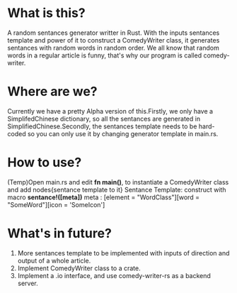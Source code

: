 # What is this?
A random sentances generator writter in Rust. With the inputs sentances template and power of it to construct a ComedyWriter class, it generates sentances with random words in random order. We all know that random words in a regular article is funny, that's why our program is called comedy-writer.
# Where are we?
Currently we have a pretty Alpha version of this.Firstly, we only have a SimplifedChinese dictionary, so all the sentances are generated in SimplifiedChinese.Secondly, the sentances template needs to be hard-coded so you can only use it by changing generator template in main.rs. 
# How to use?
(Temp)Open main.rs and edit **fn main()**, to instantiate a ComedyWriter class and add nodes{sentance template to it}
Sentance Template:
construct with macro **sentance!([meta])**
meta : [element = "WordClass"][word = "SomeWord"][icon = 'SomeIcon']
# What's in future?
1. More sentances template to be implemented with inputs of direction and output of a whole article.
2. Implement ComedyWriter class to a crate.
3. Implement a .io interface, and use comedy-writer-rs as a backend server.
